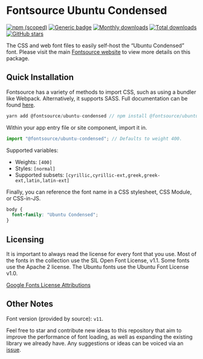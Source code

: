 # Fontsource Ubuntu Condensed

[![npm (scoped)](https://img.shields.io/npm/v/@fontsource/ubuntu-condensed?color=brightgreen)](https://www.npmjs.com/package/@fontsource/ubuntu-condensed) [![Generic badge](https://img.shields.io/badge/fontsource-passing-brightgreen)](https://github.com/fontsource/fontsource) [![Monthly downloads](https://badgen.net/npm/dm/@fontsource/ubuntu-condensed)](https://github.com/fontsource/fontsource) [![Total downloads](https://badgen.net/npm/dt/@fontsource/ubuntu-condensed)](https://github.com/fontsource/fontsource) [![GitHub stars](https://img.shields.io/github/stars/fontsource/fontsource.svg?style=social&label=Star)](https://github.com/fontsource/fontsource/stargazers)

The CSS and web font files to easily self-host the “Ubuntu Condensed” font. Please visit the main [Fontsource website](https://fontsource.org/fonts/ubuntu-condensed) to view more details on this package.

## Quick Installation

Fontsource has a variety of methods to import CSS, such as using a bundler like Webpack. Alternatively, it supports SASS. Full documentation can be found [here](https://fontsource.org/docs/introduction).

```javascript
yarn add @fontsource/ubuntu-condensed // npm install @fontsource/ubuntu-condensed
```

Within your app entry file or site component, import it in.

```javascript
import "@fontsource/ubuntu-condensed"; // Defaults to weight 400.
```

Supported variables:

- Weights: `[400]`
- Styles: `[normal]`
- Supported subsets: `[cyrillic,cyrillic-ext,greek,greek-ext,latin,latin-ext]`

Finally, you can reference the font name in a CSS stylesheet, CSS Module, or CSS-in-JS.

```css
body {
  font-family: "Ubuntu Condensed";
}
```

## Licensing

It is important to always read the license for every font that you use.
Most of the fonts in the collection use the SIL Open Font License, v1.1. Some fonts use the Apache 2 license. The Ubuntu fonts use the Ubuntu Font License v1.0.

[Google Fonts License Attributions](https://fonts.google.com/attribution)

## Other Notes

Font version (provided by source): `v11`.

Feel free to star and contribute new ideas to this repository that aim to improve the performance of font loading, as well as expanding the existing library we already have. Any suggestions or ideas can be voiced via an [issue](https://github.com/fontsource/fontsource/issues).

